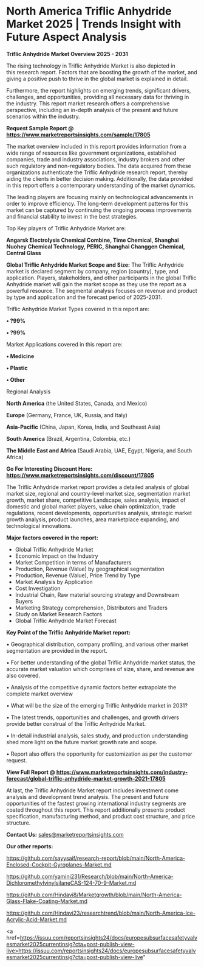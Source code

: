 # North America Triflic Anhydride Market 2025 | Trends Insight with Future Aspect Analysis

<Strong> Triflic Anhydride Market Overview 2025 - 2031</strong>

The rising technology in Triflic Anhydride Market is also depicted in this research report. Factors that are boosting the growth of the market, and giving a positive push to thrive in the global market is explained in detail.

Furthermore, the report highlights on emerging trends, significant drivers, challenges, and opportunities, providing all necessary data for thriving in the industry. This report market research offers a comprehensive perspective, including an in-depth analysis of the present and future scenarios within the industry.

<strong>Request Sample Report @ <a href=https://www.marketreportsinsights.com/sample/17805>https://www.marketreportsinsights.com/sample/17805</a></strong>

The market overview included in this report provides information from a wide range of resources like government organizations, established companies, trade and industry associations, industry brokers and other such regulatory and non-regulatory bodies. The data acquired from these organizations authenticate the Triflic Anhydride research report, thereby aiding the clients in better decision making. Additionally, the data provided in this report offers a contemporary understanding of the market dynamics.

The leading players are focusing mainly on technological advancements in order to improve efficiency. The long-term development patterns for this market can be captured by continuing the ongoing process improvements and financial stability to invest in the best strategies.

Top Key players of Triflic Anhydride Market are:

<strong>Angarsk Electrolysis Chemical Combine, Time Chemical, Shanghai Nuohey Chemical Technology, PERIC, Shanghai Changgen Chemical, Central Glass</strong>

<strong><b>Global Triflic Anhydride Market Scope and Size:</b></strong>
The Triflic Anhydride market is declared segment by company, region (country), type, and application. Players, stakeholders, and other participants in the global Triflic Anhydride market will gain the market scope as they use the report as a powerful resource. The segmental analysis focuses on revenue and product by type and application and the forecast period of 2025-2031.

Triflic Anhydride Market Types covered in this report are:

<strong>• ?99%

• ?99%</strong>

Market Applications covered in this report are:

<strong>• Medicine

• Plastic

• Other</strong> 

Regional Analysis

<strong>North America</strong> (the United States, Canada, and Mexico)

<strong>Europe</strong> (Germany, France, UK, Russia, and Italy)

<strong>Asia-Pacific</strong> (China, Japan, Korea, India, and Southeast Asia)

<strong>South America</strong> (Brazil, Argentina, Colombia, etc.)

<strong>The Middle East and Africa</strong> (Saudi Arabia, UAE, Egypt, Nigeria, and South Africa)

<strong>Go For Interesting Discount Here: <a href=https://www.marketreportsinsights.com/discount/17805>https://www.marketreportsinsights.com/discount/17805</a></strong>

The Triflic Anhydride market report provides a detailed analysis of global market size, regional and country-level market size, segmentation market growth, market share, competitive Landscape, sales analysis, impact of domestic and global market players, value chain optimization, trade regulations, recent developments, opportunities analysis, strategic market growth analysis, product launches, area marketplace expanding, and technological innovations.

<strong><b>Major factors covered in the report:</b></strong>
<ul>
  <li>Global Triflic Anhydride Market </li>
  <li>Economic Impact on the Industry</li>
  <li>Market Competition in terms of Manufacturers</li>
  <li>Production, Revenue (Value) by geographical segmentation</li>
  <li>Production, Revenue (Value), Price Trend by Type</li>
  <li>Market Analysis by Application</li>
  <li>Cost Investigation</li>
  <li>Industrial Chain, Raw material sourcing strategy and Downstream Buyers</li>
  <li>Marketing Strategy comprehension, Distributors and Traders</li>
  <li>Study on Market Research Factors</li>
  <li>Global Triflic Anhydride Market Forecast</li>
</ul>

<strong><b>Key Point of the Triflic Anhydride Market report:</b></strong>

• Geographical distribution, company profiling, and various other market segmentation are provided in the report.

• For better understanding of the global Triflic Anhydride market status, the accurate market valuation which comprises of size, share, and revenue are also covered.

• Analysis of the competitive dynamic factors better extrapolate the complete market overview

• What will be the size of the emerging Triflic Anhydride market in 2031?

• The latest trends, opportunities and challenges, and growth drivers provide better construal of the Triflic Anhydride Market.

• In-detail industrial analysis, sales study, and production understanding shed more light on the future market growth rate and scope.

• Report also offers the opportunity for customization as per the customer request.

<strong><b>View Full Report @ <a href=https://www.marketreportsinsights.com/industry-forecast/global-triflic-anhydride-market-growth-2021-17805>https://www.marketreportsinsights.com/industry-forecast/global-triflic-anhydride-market-growth-2021-17805</a></b></strong>


At last, the Triflic Anhydride Market report includes investment come analysis and development trend analysis. The present and future opportunities of the fastest growing international industry segments are coated throughout this report. This report additionally presents product specification, manufacturing method, and product cost structure, and price structure.

<strong>Contact Us:</strong>
sales@marketreportsinsights.com

<strong>Our other reports:</strong>

<a href=https://github.com/sayysaif/research-report/blob/main/North-America-Enclosed-Cockpit-Gyroplanes-Market.md>https://github.com/sayysaif/research-report/blob/main/North-America-Enclosed-Cockpit-Gyroplanes-Market.md</a>

<a href=https://github.com/yamini231/Research/blob/main/North-America-DichloromethylvinylsilaneCAS-124-70-9-Market.md>https://github.com/yamini231/Research/blob/main/North-America-DichloromethylvinylsilaneCAS-124-70-9-Market.md</a>

<a href=https://github.com/Hindavi8/Marketgrowth/blob/main/North-America-Glass-Flake-Coating-Market.md>https://github.com/Hindavi8/Marketgrowth/blob/main/North-America-Glass-Flake-Coating-Market.md</a>

<a href=https://github.com/Hindavi23/researchtrend/blob/main/North-America-Ice-Acrylic-Acid-Market.md>https://github.com/Hindavi23/researchtrend/blob/main/North-America-Ice-Acrylic-Acid-Market.md</a>

<a href=https://issuu.com/reportsinsights24/docs/europesubsurfacesafetyvalvesmarket2025currentinsig?cta=post-publish-view-live>https://issuu.com/reportsinsights24/docs/europesubsurfacesafetyvalvesmarket2025currentinsig?cta=post-publish-view-live</a>"
